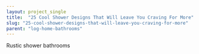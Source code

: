 ```yaml
---
layout: project_single
title:  "25 Cool Shower Designs That Will Leave You Craving For More"
slug: "25-cool-shower-designs-that-will-leave-you-craving-for-more"
parent: "log-home-bathrooms"
---
```

Rustic shower bathrooms
